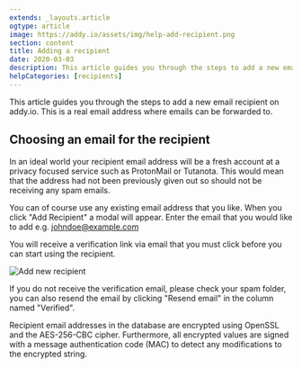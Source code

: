 ```yaml
---
extends: _layouts.article
ogtype: article
image: https://addy.io/assets/img/help-add-recipient.png
section: content
title: Adding a recipient
date: 2020-03-03
description: This article guides you through the steps to add a new email recipient on addy.io. This is a real email address where emails can be forwarded to.
helpCategories: [recipients]
---
```


This article guides you through the steps to add a new email recipient on addy.io. This is a real email address where emails can be forwarded to.

## Choosing an email for the recipient

In an ideal world your recipient email address will be a fresh account at a privacy focused service such as ProtonMail or Tutanota. This would mean that the address had not been previously given out so should not be receiving any spam emails.

You can of course use any existing email address that you like. When you click "Add Recipient" a modal will appear. Enter the email that you would like to add e.g. johndoe@example.com

You will receive a verification link via email that you must click before you can start using the recipient.

<div class="flex justify-center mb-6">
  <img class="shadow" src="/assets/img/help-add-recipient.png" alt="Add new recipient" title="Add new recipient">
</div>

If you do not receive the verification email, please check your spam folder, you can also resend the email by clicking "Resend email" in the column named "Verified".

Recipient email addresses in the database are encrypted using OpenSSL and the AES-256-CBC cipher. Furthermore, all encrypted values are signed with a message authentication code (MAC) to detect any modifications to the encrypted string.